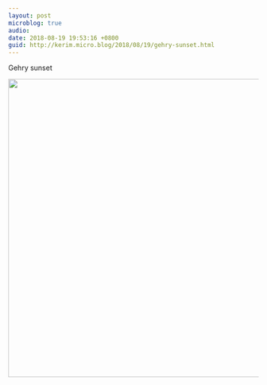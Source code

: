 ```yaml
---
layout: post
microblog: true
audio: 
date: 2018-08-19 19:53:16 +0800
guid: http://kerim.micro.blog/2018/08/19/gehry-sunset.html
---
```

Gehry sunset

<img src="http://micro.oxus.net/uploads/2018/8087152c4d.jpg" width="600" height="600" />
